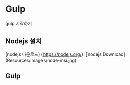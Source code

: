 # Gulp
gulp 시작하기

## Nodejs 설치
[nodejs 다운로드] (https://nodejs.org/)
![nodejs Download] (Resources/images/node-msi.jpg)

## Gulp 


